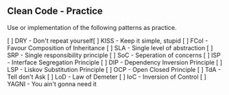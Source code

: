 Clean Code - Practice
--------------------

Use or implementation of the following patterns as practice.

[ ] DRY - Don't repeat yourself[ ] KISS - Keep it simple, stupid
[ ] FCoI - Favour Composition of Inheritance
[ ] SLA - Single level of abstraction
[ ] SRP - Single responsibility principle
[ ] SoC - Seperation of concerns
[ ] ISP - Interface Segregation Principle
[ ] DIP - Dependency Inversion Principle
[ ] LSP - Liskov Substitution Principle
[ ] OCP - Open Closed Principle
[ ] TdA - Tell don't Ask
[ ] LoD - Law of Demeter
[ ] IoC - Inversion of Control
[ ] YAGNI - You ain't gonna need it

